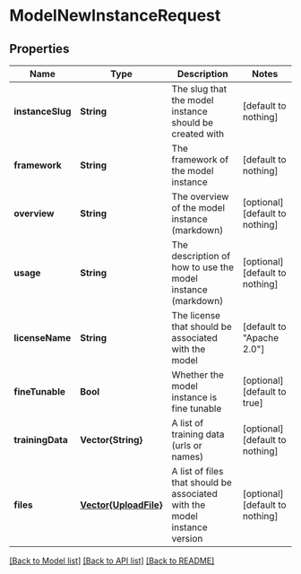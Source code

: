 # ModelNewInstanceRequest


## Properties
Name | Type | Description | Notes
------------ | ------------- | ------------- | -------------
**instanceSlug** | **String** | The slug that the model instance should be created with | [default to nothing]
**framework** | **String** | The framework of the model instance | [default to nothing]
**overview** | **String** | The overview of the model instance (markdown) | [optional] [default to nothing]
**usage** | **String** | The description of how to use the model instance (markdown) | [optional] [default to nothing]
**licenseName** | **String** | The license that should be associated with the model | [default to "Apache 2.0"]
**fineTunable** | **Bool** | Whether the model instance is fine tunable | [optional] [default to true]
**trainingData** | **Vector{String}** | A list of training data (urls or names) | [optional] [default to nothing]
**files** | [**Vector{UploadFile}**](UploadFile.md) | A list of files that should be associated with the model instance version | [optional] [default to nothing]


[[Back to Model list]](../README.md#models) [[Back to API list]](../README.md#api-endpoints) [[Back to README]](../README.md)


